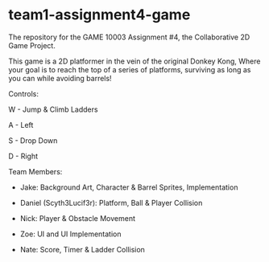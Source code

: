 # team1-assignment4-game
The repository for the GAME 10003 Assignment #4, the Collaborative 2D Game Project. 

This game is a 2D platformer in the vein of the original Donkey Kong, Where your goal is to reach the top of a series of platforms, surviving as long as you can while avoiding barrels!

Controls:

W - Jump & Climb Ladders

A - Left

S - Drop Down

D - Right

Team Members:

- Jake: Background Art, Character & Barrel Sprites, Implementation

-  Daniel (Scyth3Lucif3r): Platform, Ball & Player Collision

- Nick: Player & Obstacle Movement

- Zoe: UI and UI Implementation

- Nate: Score, Timer & Ladder Collision

